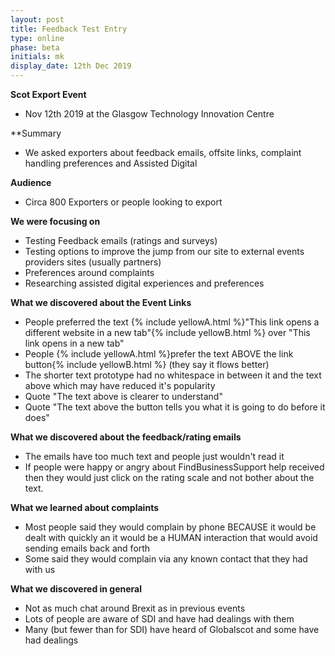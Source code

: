 ```yaml
---
layout: post
title: Feedback Test Entry
type: online
phase: beta
initials: mk
display_date: 12th Dec 2019
---
```


**Scot Export Event**
- Nov 12th 2019 at the Glasgow Technology Innovation Centre

**Summary
- We asked exporters about feedback emails, offsite links, complaint handling preferences and Assisted Digital

<!--more-->

**Audience**
- Circa 800 Exporters or people looking to export

**We were focusing on**
- Testing Feedback emails (ratings and surveys)
- Testing options to improve the jump from our site to external events providers sites (usually partners)
- Preferences around complaints
- Researching assisted digital experiences and preferences

**What we discovered about the Event Links**
- People preferred the text {% include yellowA.html %}"This link opens a different website in a new tab"{% include yellowB.html %} over "This link opens in a new tab"
- People {% include yellowA.html %}prefer the text ABOVE the link button{% include yellowB.html %} (they say it flows better)
- The shorter text prototype had no whitespace in between it and the text above which may have reduced it's popularity
- Quote "The text above is clearer to understand"
- Quote "The text above the button tells you what it is going to do before it does"

**What we discovered about the feedback/rating emails**
- The emails have too much text and people just wouldn't read it
- If people were happy or angry about FindBusinessSupport help received then they would just click on the rating scale and not bother about the text.

**What we learned about complaints**
- Most people said they would complain by phone BECAUSE it would be dealt with quickly an it would be a HUMAN interaction that would avoid sending emails back and forth
- Some said they would complain via any known contact that they had with us

**What we discovered in general**
- Not as much chat around Brexit as in previous events
- Lots of people are aware of SDI and have had dealings with them
- Many (but fewer than for SDI) have heard of Globalscot and some have had dealings

<!--more-->

